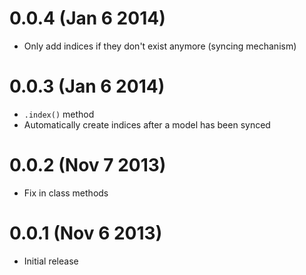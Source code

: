 0.0.4 (Jan 6 2014)
==================

* Only add indices if they don't exist anymore (syncing mechanism)

0.0.3 (Jan 6 2014)
==================

* `.index()` method
* Automatically create indices after a model has been synced

0.0.2 (Nov 7 2013)
==================

* Fix in class methods

0.0.1 (Nov 6 2013)
==================

* Initial release
